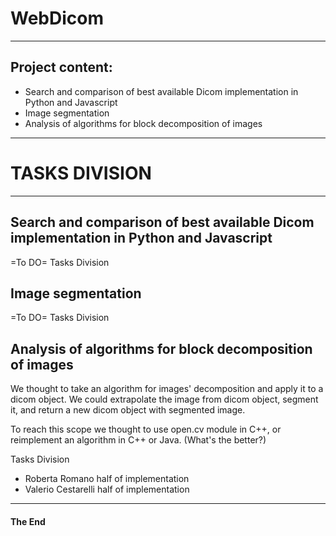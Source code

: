 # WebDicom

- - -

## Project content:

- Search and comparison of best available Dicom implementation in Python and Javascript
- Image segmentation
- Analysis of algorithms for block decomposition of images

- - -
# TASKS DIVISION
- - -
## Search and comparison of best available Dicom implementation in Python and Javascript

=To DO= Tasks Division

## Image segmentation

=To DO= Tasks Division 

## Analysis of algorithms for block decomposition of images

We thought to take an algorithm for images' decomposition and apply it to a dicom object.
We could extrapolate the image from dicom object, segment it, and return a new dicom object with segmented image.

To reach this scope we thought to use open.cv module in C++, or reimplement an algorithm in C++ or Java. (What's the better?)

Tasks Division

- Roberta Romano half of implementation
- Valerio Cestarelli half of implementation


- - -

#### The End
